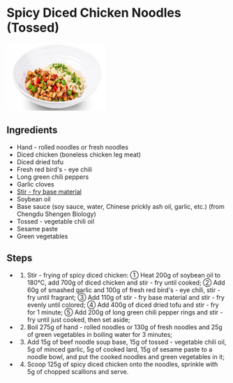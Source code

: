 # Spicy Diced Chicken Noodles (Tossed)

![Spicy Diced Chicken Noodles (Tossed)](/images/香辣鸡丁拌面.png)

## Ingredients

- Hand - rolled noodles or fresh noodles
- Diced chicken (boneless chicken leg meat)
- Diced dried tofu
- Fresh red bird's - eye chili
- Long green chili peppers
- Garlic cloves
- [Stir - fry base material](/en/配料/炒菜基料.md)
- Soybean oil
- Base sauce (soy sauce, water, Chinese prickly ash oil, garlic, etc.) (from Chengdu Shengen Biology)
- Tossed - vegetable chili oil
- Sesame paste
- Green vegetables

## Steps

- 1. Stir - frying of spicy diced chicken:
     ① Heat 200g of soybean oil to 180°C, add 700g of diced chicken and stir - fry until cooked;
     ② Add 60g of smashed garlic and 100g of fresh red bird's - eye chili, stir - fry until fragrant;
     ③ Add 110g of stir - fry base material and stir - fry evenly until colored;
     ④ Add 400g of diced dried tofu and stir - fry for 1 minute;
     ⑤ Add 200g of long green chili pepper rings and stir - fry until just cooked, then set aside;
- 2. Boil 275g of hand - rolled noodles or 130g of fresh noodles and 25g of green vegetables in boiling water for 3 minutes;
- 3. Add 15g of beef noodle soup base, 15g of tossed - vegetable chili oil, 5g of minced garlic, 5g of cooked lard, 15g of sesame paste to a noodle bowl, and put the cooked noodles and green vegetables in it;
- 4. Scoop 125g of spicy diced chicken onto the noodles, sprinkle with 5g of chopped scallions and serve.
